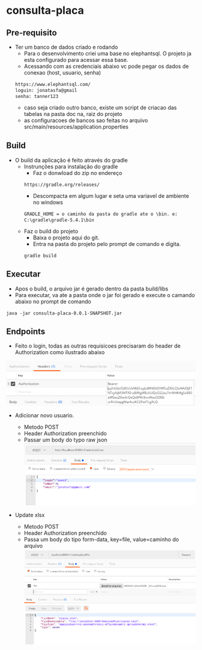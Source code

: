 # consulta-placa

## Pre-requisito
- Ter um banco de dados criado e rodando
    - Para o desenvolvimento criei uma base no elephantsql. O projeto ja esta configurado para acessar essa base.
    - Acessando com as credenciais abaixo vc pode pegar os dados de conexao (host, usuario, senha)
    ```
    https://www.elephantsql.com/
    loguin: jonatasfa@gmail
    senha: tanner123
    ```
    - caso seja criado outro banco, existe um script de criacao das tabelas na pasta doc na, raiz do projeto
    - as configuracoes de bancos sao feitas no arquivo src/main/resources/application.properties

## Build
- O build da aplicação é feito através do gradle
    - Instrunções para instalação do gradle
        - Faz o donwload do zip no endereço
        ```
        https://gradle.org/releases/
        ```
        - Descompacta em algum lugar e seta uma variavel de ambiente no windows
        ```
        GRADLE_HOME = o caminho da pasta do gradle ate o \bin. e: C:\gradle\gradle-5.4.1\bin
        ```
    - Faz o build do projeto
        - Baixa o projeto aqui do git.
        - Entra na pasta do projeto pelo prompt de comando e digita. 
        ```
        gradle build
        ```

## Executar
- Apos o build, o arquivo jar é gerado dentro da pasta build/libs
- Para executar, va ate a pasta onde o jar foi gerado e execute o camando abaixo no prompt de comando
```
java -jar consulta-placa-0.0.1-SNAPSHOT.jar
```
## Endpoints
- Feito o login, todas as outras requisicoes precisaram do header de Authorization como ilustrado abaixo

![alt text](https://github.com/jonatasfa/consulta-placa/blob/master/images/Captura%20de%20tela%20de%202019-05-14%2011-45-54.png)

- Adicionar novo usuario.
    - Metodo POST
    - Header Authorization preenchido
    - Passar um body do typo raw json
![alt text](https://github.com/jonatasfa/consulta-placa/blob/master/images/Captura%20de%20tela%20de%202019-05-14%2011-46-19.png)

- Update xlsx
    - Metodo POST
    - Header Authorization preenchido
    - Passa um body do tipo form-data, key=file, value=caminho do arquivo
![alt text](https://github.com/jonatasfa/consulta-placa/blob/master/images/Captura%20de%20tela%20de%202019-05-14%2011-46-48.png)
